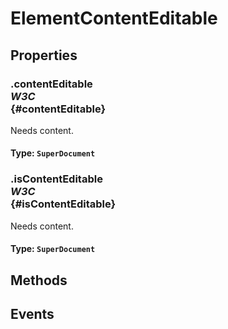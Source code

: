 # ElementContentEditable

## Properties

### .contentEditable <div class="specs"><i>W3C</i></div> {#contentEditable}

Needs content.

#### **Type**: `SuperDocument`

### .isContentEditable <div class="specs"><i>W3C</i></div> {#isContentEditable}

Needs content.

#### **Type**: `SuperDocument`

## Methods

## Events
